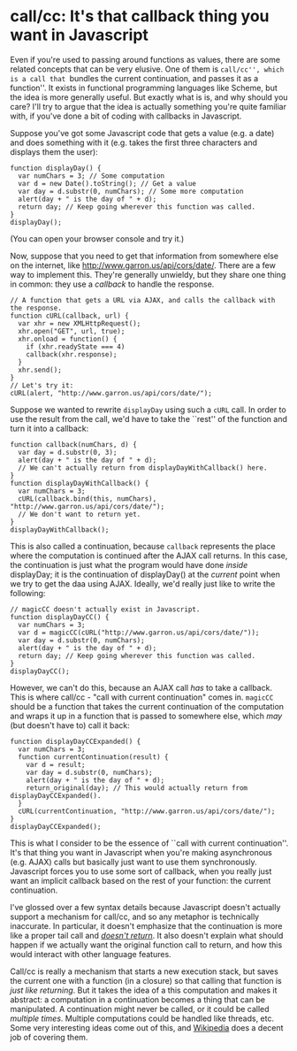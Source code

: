 # call/cc: It's that callback thing you want in Javascript

Even if you're used to passing around functions as values, there are some related concepts that can be very elusive. One of them is ``call/cc'', which is a call that ``bundles the current continuation, and passes it as a function''. It exists in functional programming languages like Scheme, but the idea is more generally useful. But exactly what is is, and why should you care? I'll try to argue that the idea is actually something you're quite familiar with, if you've done a bit of coding with callbacks in Javascript.

Suppose you've got some Javascript code that gets a value (e.g. a date) and does something with it (e.g. takes the first three characters and displays them the user):

    function displayDay() {
      var numChars = 3; // Some computation
      var d = new Date().toString(); // Get a value
      var day = d.substr(0, numChars); // Some more computation
      alert(day + " is the day of " + d);
      return day; // Keep going wherever this function was called.
    }
    displayDay();

(You can open your browser console and try it.)

Now, suppose that you need to get that information from somewhere else on the internet, like <http://www.garron.us/api/cors/date/>. There are a few way to implement this. They're generally unwieldy, but they share one thing in common: they use a *callback* to handle the response.

    // A function that gets a URL via AJAX, and calls the callback with the response.
    function cURL(callback, url) {
      var xhr = new XMLHttpRequest();
      xhr.open("GET", url, true);
      xhr.onload = function() {
        if (xhr.readyState === 4)
        callback(xhr.response);
      }
      xhr.send();
    }
    // Let's try it:
    cURL(alert, "http://www.garron.us/api/cors/date/");

Suppose we wanted to rewrite `displayDay` using such a `cURL` call. In order to use the result from the call, we'd have to take the ``rest'' of the function and turn it into a callback:

    function callback(numChars, d) {
      var day = d.substr(0, 3);
      alert(day + " is the day of " + d);
      // We can't actually return from displayDayWithCallback() here.
    }
    function displayDayWithCallback() {
      var numChars = 3;
      cURL(callback.bind(this, numChars), "http://www.garron.us/api/cors/date/");
      // We don't want to return yet.
    }
    displayDayWithCallback();

This is also called a continuation, because `callback` represents the place where the computation is continued after the AJAX call returns. In this case, the continuation is just what the program would have done *inside* displayDay; it is the continuation of displayDay() at the *current* point when we try to get the daa using AJAX. Ideally, we'd really just like to write the following:

    // magicCC doesn't actually exist in Javascript.
    function displayDayCC() {
      var numChars = 3;
      var d = magicCC(cURL("http://www.garron.us/api/cors/date/"));
      var day = d.substr(0, numChars);
      alert(day + " is the day of " + d);
      return day; // Keep going wherever this function was called.
    }
    displayDayCC();

  However, we can't do this, because an AJAX call *has* to take a callback. This is where call/cc - "call with current continuation" comes in. `magicCC` should be a function that takes the current continuation of the computation and wraps it up in a function that is passed to somewhere else, which *may* (but doesn't have to) call it back:

    function displayDayCCExpanded() {
      var numChars = 3;
      function currentContinuation(result) {
        var d = result;
        var day = d.substr(0, numChars);
        alert(day + " is the day of " + d);
        return_original(day); // This would actually return from displayDayCCExpanded().
      }
      cURL(currentContinuation, "http://www.garron.us/api/cors/date/");
    }
    displayDayCCExpanded();

This is what I consider to be the essence of ``call with current continuation''. It's that thing you want in Javascript when you're making asynchronous (e.g. AJAX) calls but basically just want to use them synchronously. Javascript forces you to use some sort of callback, when you really just want an implicit callback based on the rest of your function: the current continuation.

I've glossed over a few syntax details because Javascript doesn't actually support a mechanism for call/cc, and so any metaphor is technically inaccurate. In particular, it doesn't emphasize that the continuation is more like a proper tail call and [*doesn't return*](http://www.youtube.com/watch?v=3VMSGrY-IlU#t=34s). It also doesn't explain what should happen if we actually want the original function call to return, and how this would interact with other language features.

Call/cc is really a mechanism that starts a new execution stack, but saves the current one with a function (in a closure) so that calling that function is *just like returning*. But it takes the idea of a this computation and makes it abstract: a computation in a continuation becomes a thing that can be manipulated. A continuation might never be called, or it could be called *multiple times*. Multiple computations could be handled like threads, etc. Some very interesting ideas come out of this, and [Wikipedia](http://en.wikipedia.org/wiki/Callcc) does a decent job of covering them.